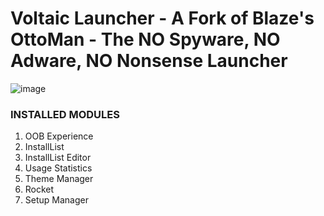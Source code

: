 # Voltaic Launcher - A Fork of Blaze's OttoMan - The NO Spyware, NO Adware, NO Nonsense Launcher

![image](https://user-images.githubusercontent.com/34188635/168923276-823498bc-fb83-4d96-8890-27da367b91c3.png)

### INSTALLED MODULES

1. OOB Experience
2. InstallList
3. InstallList Editor
4. Usage Statistics
5. Theme Manager
6. Rocket
7. Setup Manager
